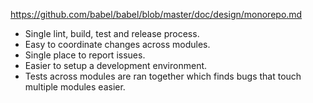 https://github.com/babel/babel/blob/master/doc/design/monorepo.md

* Single lint, build, test and release process.
* Easy to coordinate changes across modules.
* Single place to report issues.
* Easier to setup a development environment.
* Tests across modules are ran together which finds bugs that touch multiple modules easier.
